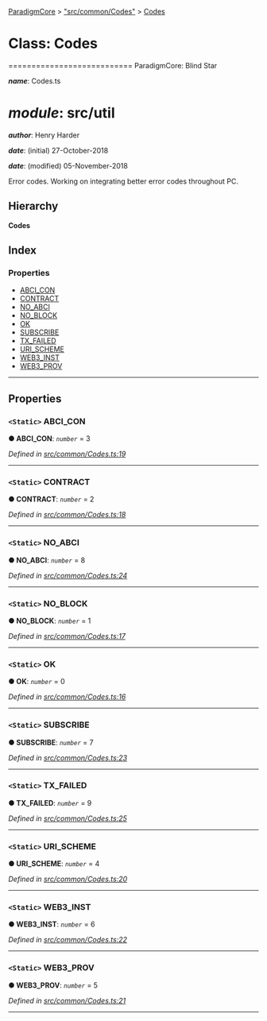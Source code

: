 [ParadigmCore](../README.md) > ["src/common/Codes"](../modules/_src_common_codes_.md) > [Codes](../classes/_src_common_codes_.codes.md)

# Class: Codes

\=========================== ParadigmCore: Blind Star

*__name__*: Codes.ts

*__module__*: src/util
========

*__author__*: Henry Harder

*__date__*: (initial) 27-October-2018

*__date__*: (modified) 05-November-2018

Error codes. Working on integrating better error codes throughout PC.

## Hierarchy

**Codes**

## Index

### Properties

* [ABCI_CON](_src_common_codes_.codes.md#abci_con)
* [CONTRACT](_src_common_codes_.codes.md#contract)
* [NO_ABCI](_src_common_codes_.codes.md#no_abci)
* [NO_BLOCK](_src_common_codes_.codes.md#no_block)
* [OK](_src_common_codes_.codes.md#ok)
* [SUBSCRIBE](_src_common_codes_.codes.md#subscribe)
* [TX_FAILED](_src_common_codes_.codes.md#tx_failed)
* [URI_SCHEME](_src_common_codes_.codes.md#uri_scheme)
* [WEB3_INST](_src_common_codes_.codes.md#web3_inst)
* [WEB3_PROV](_src_common_codes_.codes.md#web3_prov)

---

## Properties

<a id="abci_con"></a>

### `<Static>` ABCI_CON

**● ABCI_CON**: *`number`* = 3

*Defined in [src/common/Codes.ts:19](https://github.com/paradigmfoundation/paradigmcore/blob/7d688ae/src/common/Codes.ts#L19)*

___
<a id="contract"></a>

### `<Static>` CONTRACT

**● CONTRACT**: *`number`* = 2

*Defined in [src/common/Codes.ts:18](https://github.com/paradigmfoundation/paradigmcore/blob/7d688ae/src/common/Codes.ts#L18)*

___
<a id="no_abci"></a>

### `<Static>` NO_ABCI

**● NO_ABCI**: *`number`* = 8

*Defined in [src/common/Codes.ts:24](https://github.com/paradigmfoundation/paradigmcore/blob/7d688ae/src/common/Codes.ts#L24)*

___
<a id="no_block"></a>

### `<Static>` NO_BLOCK

**● NO_BLOCK**: *`number`* = 1

*Defined in [src/common/Codes.ts:17](https://github.com/paradigmfoundation/paradigmcore/blob/7d688ae/src/common/Codes.ts#L17)*

___
<a id="ok"></a>

### `<Static>` OK

**● OK**: *`number`* = 0

*Defined in [src/common/Codes.ts:16](https://github.com/paradigmfoundation/paradigmcore/blob/7d688ae/src/common/Codes.ts#L16)*

___
<a id="subscribe"></a>

### `<Static>` SUBSCRIBE

**● SUBSCRIBE**: *`number`* = 7

*Defined in [src/common/Codes.ts:23](https://github.com/paradigmfoundation/paradigmcore/blob/7d688ae/src/common/Codes.ts#L23)*

___
<a id="tx_failed"></a>

### `<Static>` TX_FAILED

**● TX_FAILED**: *`number`* = 9

*Defined in [src/common/Codes.ts:25](https://github.com/paradigmfoundation/paradigmcore/blob/7d688ae/src/common/Codes.ts#L25)*

___
<a id="uri_scheme"></a>

### `<Static>` URI_SCHEME

**● URI_SCHEME**: *`number`* = 4

*Defined in [src/common/Codes.ts:20](https://github.com/paradigmfoundation/paradigmcore/blob/7d688ae/src/common/Codes.ts#L20)*

___
<a id="web3_inst"></a>

### `<Static>` WEB3_INST

**● WEB3_INST**: *`number`* = 6

*Defined in [src/common/Codes.ts:22](https://github.com/paradigmfoundation/paradigmcore/blob/7d688ae/src/common/Codes.ts#L22)*

___
<a id="web3_prov"></a>

### `<Static>` WEB3_PROV

**● WEB3_PROV**: *`number`* = 5

*Defined in [src/common/Codes.ts:21](https://github.com/paradigmfoundation/paradigmcore/blob/7d688ae/src/common/Codes.ts#L21)*

___

